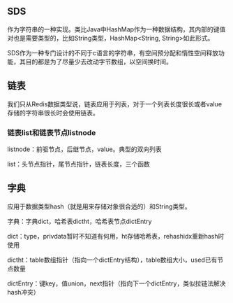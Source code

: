 ## SDS

作为字符串的一种实现。类比Java中HashMap作为一种数据结构，其内部的键值对也是需要类型的，比如String类型，HashMap<String, String>如此形式。

SDS作为一种专门设计的不同于c语言的字符串，有空间预分配和惰性空间释放功能，其目的都是为了尽量少去改动字节数组，以空间换时间。

## 链表

我们只从Redis数据类型说，链表应用于列表，对于一个列表长度很长或者value存储的字符串很长时会使用链表。

### 链表list和链表节点listnode

listnode：前驱节点，后继节点，value。典型的双向列表

list：头节点指针，尾节点指针，链表长度，三个函数



## 字典

应用于数据类型hash（就是用来存储对象很合适的）和String类型。

字典：字典dict，哈希表dictht，哈希表节点dictEntry

dict：type，privdata暂时不知道有何用，ht存储哈希表，rehashidx重新hash时使用

dictht：table数组指针（指向一个dictEntry结构），table数组大小，used已有节点数量

dictEntry：键key，值union，next指针（指向下一个dictEntry，类似拉链法解决hash冲突）

